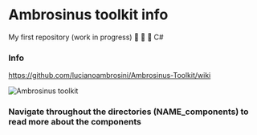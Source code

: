 # Ambrosinus toolkit info
  My first repository (work in progress) 🦏 🦗 🐍 C#
  ### Info
  https://github.com/lucianoambrosini/Ambrosinus-Toolkit/wiki
  
  ![Ambrosinus toolkit](https://ambrosinus.altervista.org/blog/wp-content/uploads/2022/08/LA_toolbar01.jpg)
  
  
### Navigate throughout the directories (NAME_components) to read more about the components
